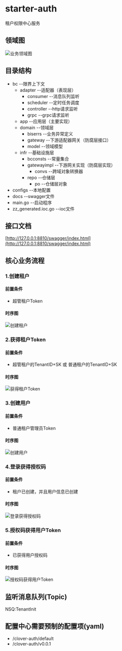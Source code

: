 # starter-auth

租户权限中心服务

## 领域图

![业务领域图](https://gitee.com/zhanjunjie/clover/raw/master/starter-auth/docs/imgs/domain.svg?r=v1)

## 目录结构

- bc --限界上下文
    - adapter --适配器（表现层）
        - consumer --消息队列监听
        - scheduler --定时任务调度
        - controller --http请求监听
        - grpc --grpc请求监听
    - app --应用层（主要实现）
    - domain --领域层
        - biserrs --业务异常定义
        - gateway --下游适配器网关（防腐层接口）
        - model --领域模型
    - infr --基础设施层
        - bcconsts --常量集合
        - gatewayimpl --下游网关实现（防腐层实现）
            - convs --跨域对象转换器
        - repo --仓储层
            - po --仓储层对象
- configs --本地配置
- docs --swagger文件
- main.go --启动程序
- zz_generated.ioc.go --ioc文件

## 接口文档

[http://127.0.0.1:8810/swagger/index.html](http://127.0.0.1:8810/swagger/index.html)

## 核心业务流程

### 1.创建租户

#### 前置条件

- 超管租户Token

#### 时序图

![创建租户](http://www.plantuml.com/plantuml/proxy?cache=no&src=https://raw.githubusercontent.com/zhanjunjie2019/clover/master/starter-auth/docs/puml/tenant_create.puml)

### 2.获得租户Token

#### 前置条件

- 超管租户的TenantID+SK 或 普通租户的TenantID+SK

#### 时序图

![获得租户Token](http://www.plantuml.com/plantuml/proxy?cache=no&src=https://raw.githubusercontent.com/zhanjunjie2019/clover/master/starter-auth/docs/puml/tenant_token_create.puml)

### 3.创建用户

#### 前置条件

- 普通租户管理员Token

#### 时序图

![创建用户](http://www.plantuml.com/plantuml/proxy?cache=no&src=https://raw.githubusercontent.com/zhanjunjie2019/clover/master/starter-auth/docs/puml/user_create.puml)

### 4.登录获得授权码

#### 前置条件

- 租户已创建，并且用户信息已创建

#### 时序图

![登录获得授权码](http://www.plantuml.com/plantuml/proxy?cache=no&src=https://raw.githubusercontent.com/zhanjunjie2019/clover/master/starter-auth/docs/puml/user_authorization_code.puml)

### 5.授权码获得用户Token

#### 前置条件

- 已获得用户授权码

#### 时序图

![授权码获得用户Token](http://www.plantuml.com/plantuml/proxy?cache=no&src=https://raw.githubusercontent.com/zhanjunjie2019/clover/master/starter-auth/docs/puml/user_token_by_authcode.puml)

## 监听消息队列(Topic)

NSQ:TenantInit

## 配置中心需要预制的配置项(yaml)

- /clover-auth/default
- /clover-auth/v0.0.1
